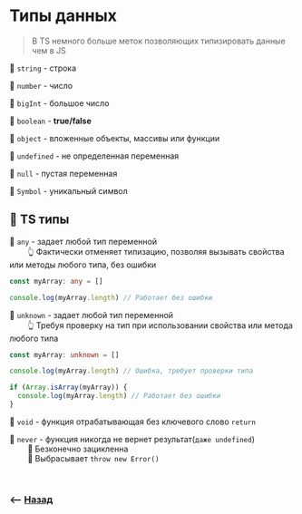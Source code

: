 # Типы данных
> В TS немного больше меток позволяющих типизировать данные чем в JS

💠 `string` - строка

💠 `number` - число  

💠 `bigInt` - большое число  

💠 `boolean` - **true/false**  

💠 `object` - вложенные объекты, массивы или функции

💠 `undefined` - не определенная переменная

💠 `null` - пустая переменная     

💠 `Symbol` - уникальный символ

## 🚩 TS типы 

💠 `any` - задает любой тип переменной  
&emsp;&emsp; 👆 Фактически отменяет типизацию, позволяя вызывать свойства или методы любого типа, без ошибки 
```typescript
const myArray: any = []

console.log(myArray.length) // Работает без ошибки
```


💠 `unknown` - задает любой тип переменной  
&emsp;&emsp; 👆 Требуя проверку на тип при использовании свойства или метода любого типа
```typescript
const myArray: unknown = []

console.log(myArray.length) // Ошибка, требует проверки типа

if (Array.isArray(myArray)) {
  console.log(myArray.length) // Работает без ошибки
}
```

💠 `void` - функция отрабатывающая без ключевого слово `return`

💠 `never` - функция никогда не вернет результат(`даже undefined`)  
&emsp;&emsp; 🔹 Безконечно зацикленна  
&emsp;&emsp; 🔹 Выбрасывает `throw new Error()`      

<br>

### ⟵ **<a href="../../readme.md">Назад</a>**

 